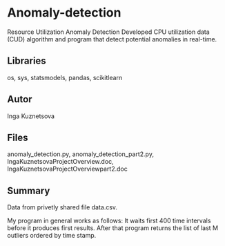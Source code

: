 # Anomaly-detection
Resource Utilization Anomaly Detection
Developed CPU utilization data (CUD) algorithm and program that detect potential anomalies in real-time.
## Libraries
os, sys, statsmodels, pandas, scikitlearn
## Autor
Inga Kuznetsova
## Files
anomaly_detection.py, anomaly_detection_part2.py, IngaKuznetsovaProjectOverview.doc, IngaKuznetsovaProjectOverviewpart2.doc
## Summary
Data from privetly shared file data.csv.

My program in general works as follows: It waits first 400 time intervals before it produces first results. After that program returns the list of last M outliers ordered by time stamp. 
